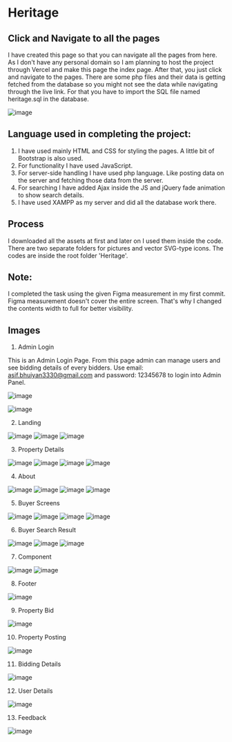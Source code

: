 # Heritage
## Click and Navigate to all the pages
I  have created this page so that you can navigate all the pages from here. As I don't have any personal domain so I am planning to host the project through Vercel and make this page the index page. After that, you just click and navigate to the pages. There are some php files and their data is getting fetched from the database so you might not see the data while navigating through the live link. For that you have to import the SQL file named heritage.sql in the database. 

![image](https://github.com/user-attachments/assets/9c14cf2d-fd00-42fc-8dc5-c7ea2831a620)


## Language used in completing the project:

1. I have used mainly HTML and CSS for styling the pages. A little bit of Bootstrap is also used.
2. For functionality I have used JavaScript. 
3. For server-side handling I have used php language. Like posting data on the server and fetching those data from the server. 
4. For searching I have added Ajax inside the JS and jQuery fade animation to show search details.
5. I have used XAMPP as my server and did all the database work there.

## Process

I downloaded all the assets at first and later on I used them inside the code. There are two separate folders for pictures and vector SVG-type icons. The codes are inside the root folder 'Heritage'.

## Note:

I completed the task using the given Figma measurement in my first commit. Figma measurement doesn't cover the entire screen. That's why I changed the contents width to full for better visibility.

## Images

1. Admin Login

This is an Admin Login Page. From this page admin can manage users and see bidding details of every bidders. Use email: asif.bhuiyan3330@gmail.com and password: 12345678 to login into Admin Panel. 

![image](https://github.com/user-attachments/assets/cbf154c1-41ba-46aa-91b5-54afd9893b61)

![image](https://github.com/user-attachments/assets/2a364da6-e7b5-4239-b905-408972467be7)

2. Landing
   
![image](https://github.com/user-attachments/assets/9b38fa00-fb4f-4d58-8443-7226d9fa59ab)
![image](https://github.com/user-attachments/assets/b1268c71-6088-4527-b112-f0c64c8f0702)
![image](https://github.com/user-attachments/assets/fb3eefce-387d-4b3d-b1f3-855331914ba1)

3. Property Details

![image](https://github.com/user-attachments/assets/ecf401ea-53b7-4229-9f7f-db88d1f295c5)
![image](https://github.com/user-attachments/assets/66cc79b9-2a8c-4dbf-ae39-62ff7833b452)
![image](https://github.com/user-attachments/assets/c8f1fa99-cd9b-41ef-84e4-af7c7744af36)
![image](https://github.com/user-attachments/assets/fb3e4e7a-da68-4e18-b425-5fe333c8e8f5)

4. About

![image](https://github.com/user-attachments/assets/6fed7d39-0912-415a-90ed-449ba201d681)
![image](https://github.com/user-attachments/assets/f8387d69-4cee-4cd5-8123-2331bb68af6c)
![image](https://github.com/user-attachments/assets/dea19e0d-e390-4b3d-885a-745510d89190)
![image](https://github.com/user-attachments/assets/6cbc2d87-51cd-46eb-8ebf-0108962b3ec0)

5. Buyer Screens

![image](https://github.com/user-attachments/assets/367e62a3-8ce1-415d-8ee2-45042628dbc7)
![image](https://github.com/user-attachments/assets/2fda60b3-91aa-4a87-92d2-b84b72175b9f)
![image](https://github.com/user-attachments/assets/006d431e-3bf3-4f4e-af96-6581bf67f4ca)
![image](https://github.com/user-attachments/assets/de4bc2d5-c17a-499c-857d-76683fe08491)

6. Buyer Search Result

![image](https://github.com/user-attachments/assets/d50633ec-1c96-4bd7-99dc-e2eb33a9d3f3)
![image](https://github.com/user-attachments/assets/10db507d-e35b-42b1-a6af-b64e51fa1e4a)
![image](https://github.com/user-attachments/assets/e4c37866-d93d-4ae2-bfd1-14d80e28aa7f)

7. Component

![image](https://github.com/user-attachments/assets/aead2484-f798-4c3e-a8b2-95d735ee3a4f)
![image](https://github.com/user-attachments/assets/0173e834-c160-40b3-baf2-d9baced27153)

8. Footer

![image](https://github.com/user-attachments/assets/2ed24990-a90a-4298-a3da-bc8ffbeab7b4)

9. Property Bid

![image](https://github.com/user-attachments/assets/3784e576-1caf-4b0d-bcbf-65b1767bd51f)

10. Property Posting

![image](https://github.com/user-attachments/assets/52617624-a02c-42b5-9f07-5d2a95cb4551)

11. Bidding Details

![image](https://github.com/user-attachments/assets/9248ebf0-0d3e-40f1-85a5-4187e79275ff)

12. User Details

![image](https://github.com/user-attachments/assets/418bad13-21ac-42c4-b4a1-240486ed459e)

13. Feedback

![image](https://github.com/user-attachments/assets/3fd7c157-2802-4308-bad9-aec6c65bda7f)




